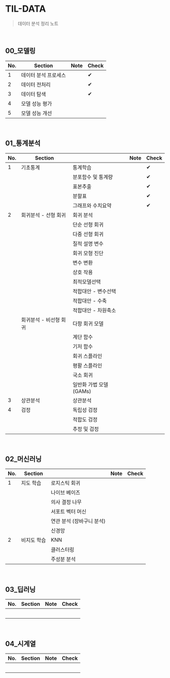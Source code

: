 # TIL-DATA

> 데이터 분석 정리 노트

<br>

## 00_모델링

| No.  | Section              | Note | Check |
| ---- | -------------------- | ---- | ----- |
| 1    | 데이터 분석 프로세스 |      | ✔     |
| 2    | 데이터 전처리        |      | ✔     |
| 3    | 데이터 탐색          |      | ✔     |
| 4    | 모델 성능 평가       |      |       |
| 5    | 모델 성능 개선       |      |       |

<br>

## 01_통계분석

| No.  | Section                |                         | Note | Check |
| ---- | ---------------------- | ----------------------- | ---- | ----- |
| 1    | 기초통계               | 통계학습                |      | ✔     |
|      |                        | 분포함수 및 통계량      |      | ✔     |
|      |                        | 표본추출                |      | ✔     |
|      |                        | 분할표                  |      | ✔     |
|      |                        | 그래프와 수치요약       |      | ✔     |
| 2    | 회귀분석 - 선형 회귀   | 회귀 분석               |      |       |
|      |                        | 단순 선형 회귀          |      |       |
|      |                        | 다중 선형 회귀          |      |       |
|      |                        | 질적 설명 변수          |      |       |
|      |                        | 회귀 모형 진단          |      |       |
|      |                        | 변수 변환               |      |       |
|      |                        | 상호 작용               |      |       |
|      |                        | 최적모델선택            |      |       |
|      |                        | 적합대안 - 변수선택     |      |       |
|      |                        | 적합대안 - 수축         |      |       |
|      |                        | 적합대안 - 차원축소     |      |       |
|      | 회귀분석 - 비선형 회귀 | 다항 회귀 모델          |      |       |
|      |                        | 계단 함수               |      |       |
|      |                        | 기저 함수               |      |       |
|      |                        | 회귀 스플라인           |      |       |
|      |                        | 평활 스플라인           |      |       |
|      |                        | 국소 회귀               |      |       |
|      |                        | 일반화 가법 모델 (GAMs) |      |       |
| 3    | 상관분석               | 상관분석                |      |       |
| 4    | 검정                   | 독립성 검정             |      |       |
|      |                        | 적합도 검정             |      |       |
|      |                        | 추정 및 검정            |      |       |

<br>

## 02_머신러닝

| No.  | Section     |                           | Note | Check |
| ---- | ----------- | ------------------------- | ---- | ----- |
| 1    | 지도 학습   | 로지스틱 회귀             |      |       |
|      |             | 나이브 베이즈             |      |       |
|      |             | 의사 결정 나무            |      |       |
|      |             | 서포트 벡터 머신          |      |       |
|      |             | 연관 분석 (장바구니 분석) |      |       |
|      |             | 신경망                    |      |       |
| 2    | 비지도 학습 | KNN                       |      |       |
|      |             | 클러스터링                |      |       |
|      |             | 주성분 분석               |      |       |

<br>

## 03_딥러닝

| No.  | Section | Note | Check |
| ---- | ------- | ---- | ----- |
|      |         |      |       |
|      |         |      |       |
|      |         |      |       |
|      |         |      |       |
|      |         |      |       |

<br>

## 04_시계열

| No.  | Section | Note | Check |
| ---- | ------- | ---- | ----- |
|      |         |      |       |
|      |         |      |       |
|      |         |      |       |
|      |         |      |       |
|      |         |      |       |